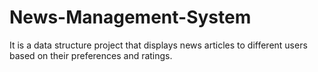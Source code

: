 # News-Management-System
It is a data structure project that displays news articles to different users based on their preferences and ratings.
